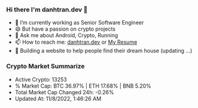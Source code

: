 ### Hi there I'm danhtran.dev 👋

- 🔭 I’m currently working as Senior Software Engineer
- 😄 But have a passion on crypto projects
- 💬 Ask me about Android, Crypto, Running 
- 📫 How to reach me: <a href="https://danhtran.dev" target="_blank">danhtran.dev</a> or <a href="Dan-Resume.pdf" target="_blank">My Resume</a>
- 🌱 Building a website to help people find their dream house (updating ...)

### Crypto Market Summarize
- Active Crypto: 13253
- % Market Cap: BTC 36.97% | ETH 17.68% | BNB 5.20%
- Total Market Cap Changed 24h: -0.26%
- Updated At: 11/8/2022, 1:46:26 AM
